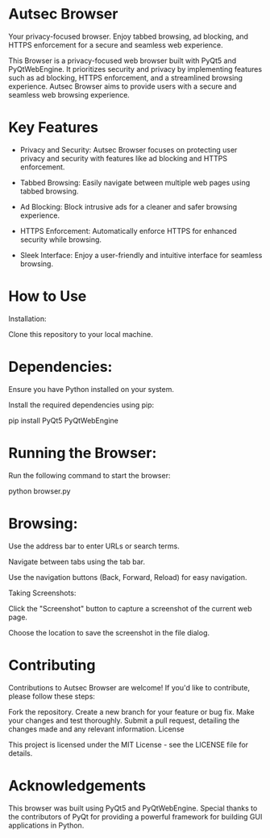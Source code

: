 # Autsec Browser
Your privacy-focused browser. Enjoy tabbed browsing, ad blocking, and HTTPS enforcement for a secure and seamless web experience.

This Browser is a privacy-focused web browser built with PyQt5 and PyQtWebEngine. It prioritizes security and privacy by implementing features such as ad blocking, HTTPS enforcement, and a streamlined browsing experience. Autsec Browser aims to provide users with a secure and seamless web browsing experience.

# Key Features

- Privacy and Security: Autsec Browser focuses on protecting user privacy and security with features like ad blocking and HTTPS enforcement.

- Tabbed Browsing: Easily navigate between multiple web pages using tabbed browsing.

- Ad Blocking: Block intrusive ads for a cleaner and safer browsing experience.

- HTTPS Enforcement: Automatically enforce HTTPS for enhanced security while browsing.

- Sleek Interface: Enjoy a user-friendly and intuitive interface for seamless browsing.

# How to Use

Installation:

Clone this repository to your local machine.

# Dependencies:

Ensure you have Python installed on your system.

Install the required dependencies using pip:

pip install PyQt5 PyQtWebEngine

# Running the Browser:

Run the following command to start the browser:

python browser.py

# Browsing:

Use the address bar to enter URLs or search terms.

Navigate between tabs using the tab bar.

Use the navigation buttons (Back, Forward, Reload) for easy navigation.

Taking Screenshots:

Click the "Screenshot" button to capture a screenshot of the current web page.

Choose the location to save the screenshot in the file dialog.

# Contributing

Contributions to Autsec Browser are welcome! If you'd like to contribute, please follow these steps:

Fork the repository.
Create a new branch for your feature or bug fix.
Make your changes and test thoroughly.
Submit a pull request, detailing the changes made and any relevant information.
License

This project is licensed under the MIT License - see the LICENSE file for details.

# Acknowledgements

This browser was built using PyQt5 and PyQtWebEngine.
Special thanks to the contributors of PyQt for providing a powerful framework for building GUI applications in Python.


